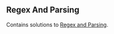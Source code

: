 
## Regex And Parsing
Contains solutions to [Regex and Parsing](https://www.hackerrank.com/domains/python?filters%5Bsubdomains%5D%5B%5D=py-regex).

<br/>